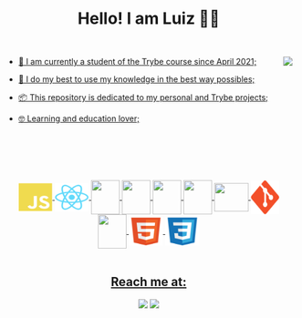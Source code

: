 <div align="center">
  <h1> Hello! I am Luiz 👋👋 </h1>
</div>

  <br>

<div height="200px">
  <div align="left">
    <a href="https://github.com/lzzhenrique">
    <img align="right" height="150px"  src="https://github-readme-stats.vercel.app/api?username=lzzhenrique&show_icons=true&theme=nord&include_all_commits=true&count_private=true&hide=stars,issues"/>
  </div>
  <div align="left">
    <ul>
      <li>  <p>📖 I am currently a student of the Trybe course since April 2021;</p> </li>
      <li>  <p>🥇 I do my best to use my knowledge in the best way possibles;</p> </li>
      <li>  <p>📦 This repository is dedicated to my personal and Trybe projects;</p> </li>
      <li>  <p>🤓 Learning and education lover;</p> </li>
    </ul>
  </div>
</div>
  
  <br>
  <br>
  <br>
  <br>
  
<div align="center" style="display: inline_block"><br>
  <img align="center" alt="Luiz-Js" height="50" width="60" src="https://raw.githubusercontent.com/devicons/devicon/master/icons/javascript/javascript-plain.svg">
  <img align="center" alt="Luiz-React" height="50" width="60" src="https://raw.githubusercontent.com/devicons/devicon/master/icons/react/react-original.svg">
  <img align="center" src="https://cdn.jsdelivr.net/gh/devicons/devicon/icons/nodejs/nodejs-original.svg" width="50" height="60" />
  <img align="center" src="https://cdn.jsdelivr.net/gh/devicons/devicon/icons/express/express-original.svg" width="50" height="60" />
  <img align="center" src="https://cdn.jsdelivr.net/gh/devicons/devicon/icons/mongodb/mongodb-original.svg" width="50" height="60" />
  <img align="center" src="https://cdn.jsdelivr.net/gh/devicons/devicon/icons/mysql/mysql-original.svg" width="50" height="60" />
  <img align="center" src="https://cdn.jsdelivr.net/gh/devicons/devicon/icons/mocha/mocha-plain.svg" height="50" width="60"  />
  <img align="center" src="https://raw.githubusercontent.com/devicons/devicon/master/icons/git/git-original.svg" alt="git" width="50" height="60"/>
  <img align="center" src="https://cdn.jsdelivr.net/gh/devicons/devicon/icons/jest/jest-plain.svg" width="50" height="60" />
  <img align="center" alt="Luiz-HTML" height="50" width="60" src="https://raw.githubusercontent.com/devicons/devicon/master/icons/html5/html5-original.svg">
  <img align="center" alt="Luiz-CSS" height="50" width="60" src="https://raw.githubusercontent.com/devicons/devicon/master/icons/css3/css3-original.svg">
</div>
  
  <br>
  
<div align="center">
  <h2> Reach me at:  </h2>
</div>
  
<div align="center"> 
  </a> 
    <a href = "mailto:luizshenrique@outlook.com.br"><img src="https://img.shields.io/badge/-Gmail-%23333?style=for-the-badge&logo=gmail&logoColor=white"      target="_blank"></a>
    <a href="https://www.linkedin.com/in/luiz-henri" target="_blank"><img src="https://img.shields.io/badge/-LinkedIn-%230077B5?style=for-the-badge&logo=linkedin&logoColor=white" target="_blank"></a>
</div>
